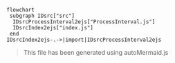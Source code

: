 ```mermaid
flowchart
 subgraph IDsrc["src"]
  IDsrcProcessInterval2ejs["ProcessInterval.js"]
  IDsrcIndex2ejs["index.js"]
 end
IDsrcIndex2ejs-.->|import|IDsrcProcessInterval2ejs
```
>This file has been generated using autoMermaid.js